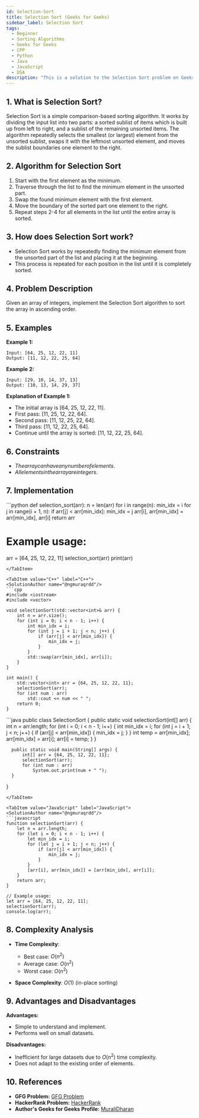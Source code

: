 ```yaml
---
id: Selection-Sort
title: Selection Sort (Geeks for Geeks)
sidebar_label: Selection Sort
tags:
  - Beginner
  - Sorting Algorithms
  - Geeks for Geeks
  - CPP
  - Python
  - Java
  - JavaScript
  - DSA
description: "This is a solution to the Selection Sort problem on Geeks for Geeks."
---
```


## 1. What is Selection Sort?

Selection Sort is a simple comparison-based sorting algorithm. It works by dividing the input list into two parts: a sorted sublist of items which is built up from left to right, and a sublist of the remaining unsorted items. The algorithm repeatedly selects the smallest (or largest) element from the unsorted sublist, swaps it with the leftmost unsorted element, and moves the sublist boundaries one element to the right.

## 2. Algorithm for Selection Sort

1. Start with the first element as the minimum.
2. Traverse through the list to find the minimum element in the unsorted part.
3. Swap the found minimum element with the first element.
4. Move the boundary of the sorted part one element to the right.
5. Repeat steps 2-4 for all elements in the list until the entire array is sorted.

## 3. How does Selection Sort work?

- Selection Sort works by repeatedly finding the minimum element from the unsorted part of the list and placing it at the beginning.
- This process is repeated for each position in the list until it is completely sorted.

## 4. Problem Description

Given an array of integers, implement the Selection Sort algorithm to sort the array in ascending order.

## 5. Examples
 
**Example 1:**
```
Input: [64, 25, 12, 22, 11]
Output: [11, 12, 22, 25, 64]
```

**Example 2:**
```
Input: [29, 10, 14, 37, 13]
Output: [10, 13, 14, 29, 37]
```

**Explanation of Example 1:**
- The initial array is [64, 25, 12, 22, 11].
- First pass: [11, 25, 12, 22, 64].
- Second pass: [11, 12, 25, 22, 64].
- Third pass: [11, 12, 22, 25, 64].
- Continue until the array is sorted: [11, 12, 22, 25, 64].

## 6. Constraints

- $The array can have any number of elements.$
- $All elements in the array are integers.$

## 7. Implementation

<Tabs>
  <TabItem value="Python" label="Python" default>
  <SolutionAuthor name="@ngmuraqrdd"/>
  ```python
  def selection_sort(arr):
      n = len(arr)
      for i in range(n):
          min_idx = i
          for j in range(i + 1, n):
              if arr[j] < arr[min_idx]:
                  min_idx = j
          arr[i], arr[min_idx] = arr[min_idx], arr[i]
      return arr

  # Example usage:
  arr = [64, 25, 12, 22, 11]
  selection_sort(arr)
  print(arr)
  ```
  </TabItem>

  <TabItem value="C++" label="C++">
  <SolutionAuthor name="@ngmuraqrdd"/>
  ```cpp
  #include <iostream>
  #include <vector>

  void selectionSort(std::vector<int>& arr) {
      int n = arr.size();
      for (int i = 0; i < n - 1; i++) {
          int min_idx = i;
          for (int j = i + 1; j < n; j++) {
              if (arr[j] < arr[min_idx]) {
                  min_idx = j;
              }
          }
          std::swap(arr[min_idx], arr[i]);
      }
  }

  int main() {
      std::vector<int> arr = {64, 25, 12, 22, 11};
      selectionSort(arr);
      for (int num : arr)
          std::cout << num << " ";
      return 0;
  }
  ```
  </TabItem>

  <TabItem value="Java" label="Java">
  <SolutionAuthor name="@ngmuraqrdd"/>
  ```java
  public class SelectionSort {
      public static void selectionSort(int[] arr) {
          int n = arr.length;
          for (int i = 0; i < n - 1; i++) {
              int min_idx = i;
              for (int j = i + 1; j < n; j++) {
                  if (arr[j] < arr[min_idx]) {
                      min_idx = j;
                  }
              }
              int temp = arr[min_idx];
              arr[min_idx] = arr[i];
              arr[i] = temp;
          }
      }

      public static void main(String[] args) {
          int[] arr = {64, 25, 12, 22, 11};
          selectionSort(arr);
          for (int num : arr)
              System.out.print(num + " ");
      }
  }
  ```
  </TabItem>

  <TabItem value="JavaScript" label="JavaScript">
  <SolutionAuthor name="@ngmuraqrdd"/>
  ```javascript
  function selectionSort(arr) {
      let n = arr.length;
      for (let i = 0; i < n - 1; i++) {
          let min_idx = i;
          for (let j = i + 1; j < n; j++) {
              if (arr[j] < arr[min_idx]) {
                  min_idx = j;
              }
          }
          [arr[i], arr[min_idx]] = [arr[min_idx], arr[i]];
      }
      return arr;
  }

  // Example usage:
  let arr = [64, 25, 12, 22, 11];
  selectionSort(arr);
  console.log(arr);
  ```
  </TabItem>
</Tabs>

## 8. Complexity Analysis

- **Time Complexity**:
  - Best case: $O(n^2)$
  - Average case: $O(n^2)$
  - Worst case: $O(n^2)$

- **Space Complexity**: $O(1)$ (in-place sorting)

## 9. Advantages and Disadvantages

**Advantages:**
- Simple to understand and implement.
- Performs well on small datasets.

**Disadvantages:**
- Inefficient for large datasets due to $O(n^2)$ time complexity.
- Does not adapt to the existing order of elements.

## 10. References

- **GFG Problem:** [GFG Problem](https://www.geeksforgeeks.org/selection-sort/)
- **HackerRank Problem:** [HackerRank](https://www.hackerrank.com/challenges/insertionsort1/problem)
- **Author's Geeks for Geeks Profile:** [MuraliDharan](https://www.geeksforgeeks.org/user/ngmuraqrdd/)
